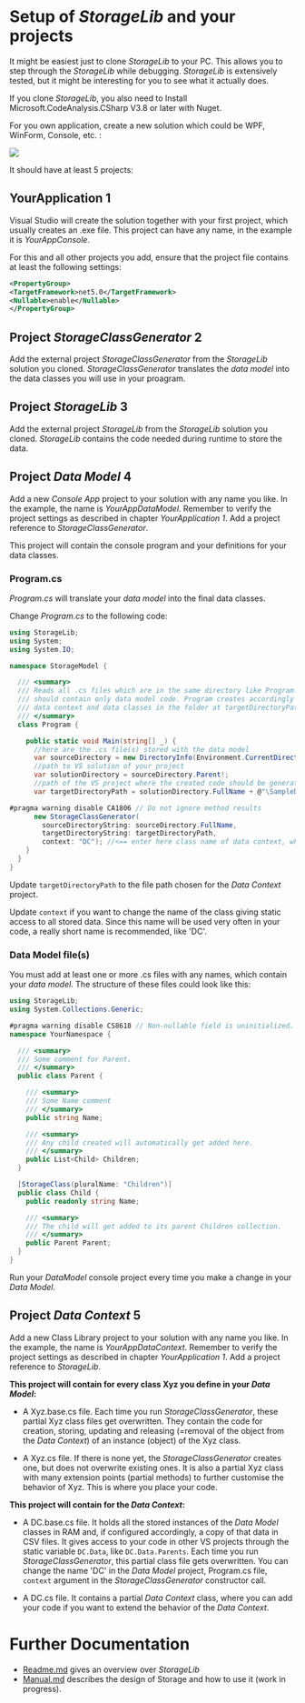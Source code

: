 # Setup of *StorageLib* and your projects

It might be easiest just to clone *StorageLib* to your PC. This allows you to step through the 
*StorageLib* while debugging. *StorageLib* is extensively tested, but it might be interesting
for you to see what it actually does.

If you clone *StorageLib*, you also need to Install Microsoft.CodeAnalysis.CSharp V3.8 or later 
with Nuget.



For you own application, create a new solution which could be WPF, WinForm, Console, etc. :

![](YourAppSolution.png)

It should have at least 5 projects:

## YourApplication 1
Visual Studio will create the solution together with your first project, which usually creates 
an .exe file. This project can have any name, in the example it is *YourAppConsole*.

For this and all other projects you add, ensure that the project file contains at least the following settings:

```xml
<PropertyGroup>
<TargetFramework>net5.0</TargetFramework>
<Nullable>enable</Nullable>
</PropertyGroup>
```

## Project *StorageClassGenerator* 2
Add the external project *StorageClassGenerator* from the *StorageLib* solution you cloned. 
*StorageClassGenerator* translates the *data model* into the data classes you will use in
your proagram.

## Project *StorageLib* 3
Add the external project *StorageLib* from the *StorageLib* solution you cloned. *StorageLib* 
contains the code needed during runtime to store the data.

## Project *Data Model* 4
Add a new *Console App* project to your solution with any name you like. In the example, the name is 
*YourAppDataModel*. Remember to verify the project settings as described in chapter *YourApplication 1*. 
Add a project reference to *StorageClassGenerator*. 

This project will contain the console program and your definitions for your data classes. 

### Program.cs
*Program.cs* will translate your *data model* into the final data classes. 

Change *Program.cs* to the following code:

```csharp
using StorageLib;
using System;
using System.IO;

namespace StorageModel {

  /// <summary>
  /// Reads all .cs files which are in the same directory like Program. These files 
  /// should contain only data model code. Program creates accordingly .cs files for 
  /// data context and data classes in the folder at targetDirectoryPath.
  /// </summary>
  class Program {

    public static void Main(string[] _) {
      //here are the .cs file(s) stored with the data model
      var sourceDirectory = new DirectoryInfo(Environment.CurrentDirectory).Parent!.Parent!.Parent!; 
      //path to VS solution of your project
      var solutionDirectory = sourceDirectory.Parent!;
      //path of the VS project where the created code should be generated
      var targetDirectoryPath = solutionDirectory.FullName + @"\SampleDataContext"; //<== Enter here the name of your data contect project

#pragma warning disable CA1806 // Do not ignore method results
      new StorageClassGenerator(
        sourceDirectoryString: sourceDirectory.FullName,
        targetDirectoryString: targetDirectoryPath,
        context: "DC"); //<== enter here class name of data context, which gives static access to all data stored.
    }
  }
}
```

Update `targetDirectoryPath` to the file path chosen for the *Data Context* project.

Update `context` if you want to change the name of the class giving static access to all 
stored data. Since this name will be used very often in your code, a really short name is 
recommended, like 'DC'.

### Data Model file(s)
You must add at least one or more .cs files with any names, which contain your *data model*. The 
structure of these files could look like this:

```csharp
using StorageLib;
using System.Collections.Generic;

#pragma warning disable CS8618 // Non-nullable field is uninitialized. 
namespace YourNamespace {

  /// <summary>
  /// Some comment for Parent.
  /// </summary>
  public class Parent {

    /// <summary>
    /// Some Name comment
    /// </summary>
    public string Name;

    /// <summary>
    /// Any child created will automatically get added here.
    /// </summary>
    public List<Child> Children;
  }

  [StorageClass(pluralName: "Children")]
  public class Child {
    public readonly string Name;

    /// <summary>
    /// The child will get added to its parent Children collection.
    /// </summary>
    public Parent Parent;
  }
}
```

Run your *DataModel* console project every time you make a change in your *Data Model*.


## Project *Data Context* 5
Add a new Class Library project to your solution with any name you like. In the example, the name is 
*YourAppDataContext*. Remember to verify the project settings as described in chapter *YourApplication 1*. 
Add a project reference to *StorageLib*. 

**This project will contain for every class Xyz you define in your *Data Model*:**

* A Xyz.base.cs file. Each time you run *StorageClassGenerator*, these partial Xyz class files
get overwritten. They contain the code for creation, storing, updating and releasing 
(=removal of the object from the *Data Context*) of an instance (object) of the Xyz class.

* A Xyz.cs file. If there is none yet, the *StorageClassGenerator* creates one, but does
not overwrite existing ones. It is also a partial Xyz class with many extension points 
(partial methods) to further customise the behavior of Xyz. This is where you place your
code.

**This project will contain for the *Data Context*:**

* A DC.base.cs file. It holds all the stored instances of the *Data Model* classes in RAM and, 
if configured accordingly, a copy of that data in CSV files. It gives access to your code in other
VS projects through the static variable `DC.Data`, like `DC.Data.Parents`. Each time you run 
*StorageClassGenerator*, this partial class file gets overwritten. You can change the name 'DC'
in the *Data Model* project, Program.cs file, `context` argument in the *StorageClassGenerator* 
constructor call. 

* A DC.cs file. It contains a partial *Data Context* class, where you can add your code if you 
want to extend the behavior of the *Data Context*.

# Further Documentation
+ [Readme.md](Readme.md) gives an overview over *StorageLib*
+ [Manual.md](Manual.md) describes the design of Storage and how to use it (work in progress).
